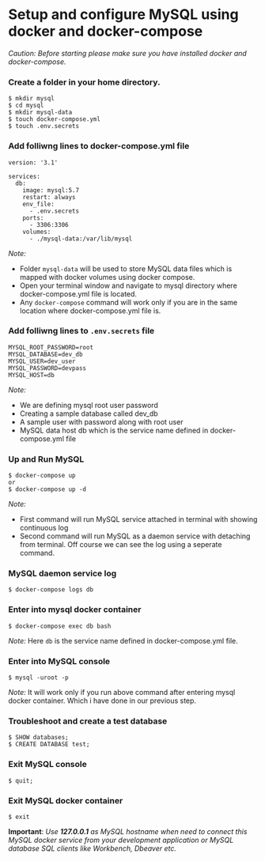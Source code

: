 # Setup and configure MySQL using docker and docker-compose

*Caution: Before starting please make sure you have installed docker and docker-compose.*

### Create a folder in your home directory.
```
$ mkdir mysql
$ cd mysql
$ mkdir mysql-data
$ touch docker-compose.yml 
$ touch .env.secrets
```
 
### Add folliwng lines to docker-compose.yml file
```
version: '3.1'

services:
  db:
    image: mysql:5.7
    restart: always
    env_file:
      - .env.secrets
    ports:
      - 3306:3306
    volumes:
      - ./mysql-data:/var/lib/mysql
```

*Note:* 
- Folder ```mysql-data``` will be used to store MySQL data files which is mapped with docker volumes using docker compose.
- Open your terminal window and navigate to mysql directory where docker-compose.yml file is located.
- Any ```docker-compose``` command will work only if you are in the same location where docker-compose.yml file is.

### Add folliwng lines to ```.env.secrets``` file
```
MYSQL_ROOT_PASSWORD=root
MYSQL_DATABASE=dev_db
MYSQL_USER=dev_user
MYSQL_PASSWORD=devpass
MYSQL_HOST=db
```

*Note:* 
- We are defining mysql root user password
- Creating a sample database called dev_db
- A sample user with password along with root user
- MySQL data host db which is the service name defined in docker-compose.yml file

### Up and Run MySQL
```
$ docker-compose up 
or
$ docker-compose up -d 
```

*Note:*
- First command will run MySQL service attached in terminal with showing continuous log
- Second command will run MySQL as a daemon service with detaching from terminal. Off course we can see the log using a seperate command.

### MySQL daemon service log 
```
$ docker-compose logs db
```

### Enter into mysql docker container
```
$ docker-compose exec db bash
```

*Note:* Here ```db``` is the service name defined in docker-compose.yml file.

### Enter into MySQL console
```
$ mysql -uroot -p
```

*Note:* It will work only if you run above command after entering mysql docker container. Which i have done in our previous step.

### Troubleshoot and create a test database
```
$ SHOW databases;
$ CREATE DATABASE test;
```

### Exit MySQL console
```
$ quit;
```

### Exit MySQL docker container
```
$ exit
```

**Important**: *Use **127.0.0.1** as MySQL hostname when need to connect this MySQL docker service from your development application or MySQL database SQL clients like Workbench, Dbeaver etc.*

  

